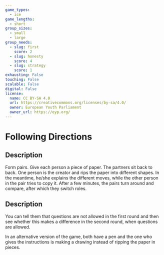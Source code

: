 ```yaml
---
game_types:
  - ice
game_lengths:
  - short
group_sizes:
  - small
  - large
group_needs:
  - slug: first
    score: 2
  - slug: honesty
    score: 4
  - slug: strategy
    score: 1
exhausting: False
touching: False
scalable: False
digital: False
license:
  name: CC BY-SA 4.0
  url: https://creativecommons.org/licenses/by-sa/4.0/
  owner: European Youth Parliament
  owner_url: https://eyp.org/
---
```

# Following Directions

## Description
Form pairs. Give each person a piece of paper. The partners sit back to back. One person is the creator and rips the paper into different shapes. In the meantime, he/she explains the different moves, while the other person in the pair tries to copy it. After a few minutes, the pairs turn around and compare, after which they switch roles.

## Description
You can tell them that questions are not allowed in the first round and then see whether this makes a difference in the second round, when questions are allowed.

In an alternative version of the game, both have a pen and the one who gives the instructions is making a drawing instead of ripping the paper in pieces.
